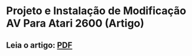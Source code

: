 # Projeto e Instalação de Modificação AV Para Atari 2600 (Artigo)

## Leia o artigo: [PDF](https://github.com/rkfael/Atari-2600-AV-Mod/blob/main/Placa%20AV%20Mod%20Atari%202600%20-%20R1%20-%2007-08-2021.pdf)
